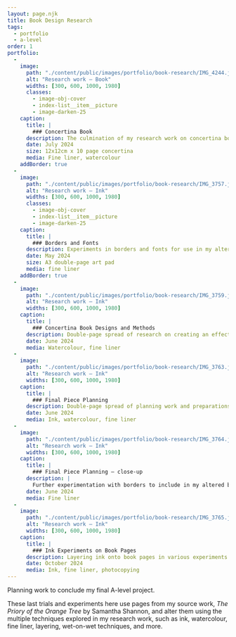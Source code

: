 ```yaml
---
layout: page.njk
title: Book Design Research
tags:
  - portfolio
  - a-level
order: 1
portfolio:
  -
    image:
      path: "./content/public/images/portfolio/book-research/IMG_4244.jpeg"
      alt: "Research work — Book"
      widths: [300, 600, 1000, 1980]
      classes:
        - image-obj-cover
        - index-list__item__picture
        - image-darken-25
    caption:
      title: |
        ### Concertina Book
      description: The culmination of my research work on concertina book design, using insights and learning from the experiments outlined here
      date: July 2024
      size: 12x12cm x 10 page concertina
      media: Fine liner, watercolour
    addBorder: true
  -
    image:
      path: "./content/public/images/portfolio/book-research/IMG_3757.jpeg"
      alt: "Research work — Ink"
      widths: [300, 600, 1000, 1980]
      classes:
        - image-obj-cover
        - index-list__item__picture
        - image-darken-25
    caption:
      title: |
        ### Borders and Fonts
      description: Experiments in borders and fonts for use in my altered book final piece
      date: May 2024
      size: A3 double-page art pad
      media: fine liner
    addBorder: true
  -
    image:
      path: "./content/public/images/portfolio/book-research/IMG_3759.jpeg"
      alt: "Research work — Ink"
      widths: [300, 600, 1000, 1980]
    caption:
      title: |
        ### Concertina Book Designs and Methods
      description: Double-page spread of research on creating an effective concertina book, using text from my key source material, *The Priory of the Orange Tree* by Samantha Shannon
      date: June 2024
      media: Watercolour, fine liner
  -
    image:
      path: "./content/public/images/portfolio/book-research/IMG_3763.jpeg"
      alt: "Research work — Ink"
      widths: [300, 600, 1000, 1980]
    caption:
      title: |
        ### Final Piece Planning
      description: Double-page spread of planning work and preparations for my final piece, a dramatic altered book using *The Priory of the Orange Tree* by Samantha Shannon
      date: June 2024
      media: Ink, watercolour, fine liner
  -
    image:
      path: "./content/public/images/portfolio/book-research/IMG_3764.jpeg"
      alt: "Research work — Ink"
      widths: [300, 600, 1000, 1980]
    caption:
      title: |
        ### Final Piece Planning — close-up
      description: |
        Further experimentation with borders to include in my altered book
      date: June 2024
      media: Fine liner
  -
    image:
      path: "./content/public/images/portfolio/book-research/IMG_3765.jpeg"
      alt: "Research work — Ink"
      widths: [300, 600, 1000, 1980]
    caption:
      title: |
        ### Ink Experiments on Book Pages
      description: Layering ink onto book pages in various experiments. Experiments with photocopying fine liner work onto book pages already altered with ink.
      date: October 2024
      media: Ink, fine liner, photocopying
---
```


Planning work to conclude my final A-level project.

These last trials and experiments here use pages from my source work, *The Priory of the Orange Tree* by Samantha Shannon, and alter them using the multiple techniques explored in my research work, such as ink, watercolour, fine liner, layering, wet-on-wet techniques, and more.
